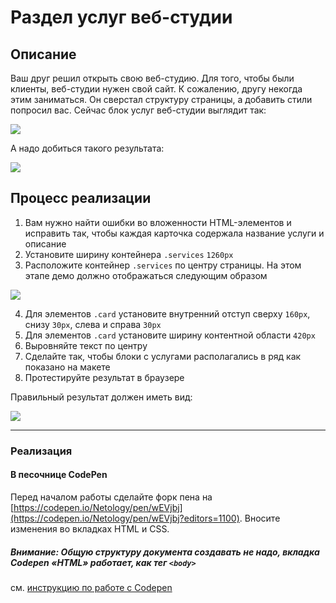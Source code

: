 # Раздел услуг веб-студии

## Описание

Ваш друг решил открыть свою веб-студию. Для того, чтобы были клиенты, веб-студии нужен свой сайт. К сожалению, другу некогда этим заниматься. Он сверстал структуру страницы, а добавить стили попросил вас. 
Сейчас блок услуг веб-студии выглядит так: 

![](https://netology-code.github.io/html-2-homeworks/sources/2-1/web-studio-before.png)

А надо добиться такого результата: 

![](https://netology-code.github.io/html-2-homeworks/sources/2-1/web-studio-after.png)

## Процесс реализации

1. Вам нужно найти ошибки во вложенности HTML-элементов и исправить так, чтобы каждая карточка содержала название услуги и описание
2. Установите ширину контейнера `.services` `1260px`
3. ​​Расположите контейнер `.services` по центру страницы. На этом этапе демо должно отображаться следующим образом

![](https://netology-code.github.io/html-2-homeworks/sources/2-1/web-studio-stage2.jpg)
 
4. Для элементов `.card` установите внутренний отступ сверху `160px`, снизу `30px`, слева и справа `30px`
5. Для элементов `.card` установите ширину контентной области `420px`
6. Выровняйте текст по центру
7. Сделайте так, чтобы блоки с услугами располагались в ряд как показано на макете
8. Протестируйте результат в браузере

Правильный результат должен иметь вид:
 
 ![](https://netology-code.github.io/html-2-homeworks/sources/2-1/web-studio-after.png)

---

### Реализация

#### В песочнице CodePen

Перед началом работы сделайте форк пена на [https://codepen.io/Netology/pen/wEVjbj](https://codepen.io/Netology/pen/wEVjbj?editors=1100). Вносите изменения во вкладках HTML и CSS.

##### Внимание: Общую структуру документа создавать не надо, вкладка Codepen «HTML» работает, как тег `<body>`
см. [инструкцию по работе с Codepen](https://netology-university.bitbucket.io/guides/wm/codepen-guide/)

